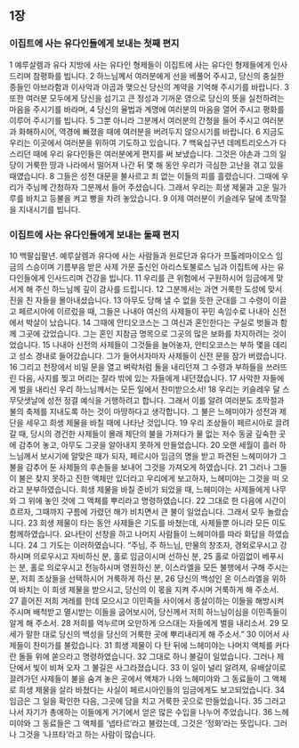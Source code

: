 ## 1장
### 이집트에 사는 유다인들에게 보내는 첫째 편지
1 예루살렘과 유다 지방에 사는 유다인 형제들이 이집트에 사는 유다인 형제들에게 인사드리며 참평화를 빕니다.
2 하느님께서 여러분에게 선을 베풀어 주시고, 당신의 충실한 종들인 아브라함과 이사악과 야곱과 맺으신 당신의 계약을 기억해 주시기를 바랍니다.
3 또한 여러분 모두에게 당신을 섬기고 큰 정성과 기꺼운 영으로 당신의 뜻을 실천하려는 마음을 주시기를 바라며,
4 당신의 율법과 계명에 여러분의 마음을 열어 주시고 평화를 이루어 주시기를 빕니다.
5 그뿐 아니라 그분께서 여러분의 간청을 들어 주시고 여러분과 화해하시어, 역경에 빠졌을 때에 여러분을 버려두지 않으시기를 바랍니다.
6 지금도 우리는 이곳에서 여러분을 위하여 기도하고 있습니다.
7 백육십구년 데메트리오스가 다스리던 때에 우리 유다인들은 여러분에게 편지를 써 보냈습니다. 그것은 야손과 그의 일당이 거룩한 땅과 나라에서 떨어져 나간 뒤 몇 해 동안 우리가 극심한 고난을 겪고 있을 때였습니다.
8 그들은 성전 대문을 불사르고 죄 없는 이들의 피를 흘렸습니다. 그때에 우리가 주님께 간청하자 그분께서 들어 주셨습니다. 그래서 우리는 희생 제물과 고운 밀가루를 바치고 등불을 켜고 빵을 차려 놓았습니다.
9 이제 여러분이 키슬레우 달에 초막절을 지내시기를 빕니다.
### 이집트에 사는 유다인들에게 보내는 둘째 편지
10 백팔십팔년. 예루살렘과 유다에 사는 사람들과 원로단과 유다가 프톨레마이오스 임금의 스승이며 기름부음 받은 사제 가문 출신인 아리스토불로스 님과 이집트에 사는 유다인들에게 인사드리며 건강을 빕니다.
11 우리를 큰 위험에서 구원하시어 임금에게 맞서게 해 주신 하느님께 깊이 감사를 드립니다.
12 그분께서는 과연 거룩한 도성에 맞서 진을 친 자들을 몰아내셨습니다.
13 아무도 당해 낼 수 없을 듯한 군대를 그 수령이 이끌고 페르시아에 이르렀을 때, 그들은 나내아 여신의 사제들이 꾸민 속임수로 나내아 신전에서 박살이 났습니다.
14 그때에 안티오코스는 그 여신과 혼인한다는 구실로 벗들과 함께 그곳에 갔었습니다. 그는 혼인 지참금 명목으로 그곳의 많은 보화를 차지하려는 것이었습니다.
15 나내아 신전의 사제들이 그것들을 늘어놓자, 안티오코스는 부하 몇을 데리고 성소 경내로 들어갔습니다. 그가 들어서자마자 사제들이 신전 문을 잠가 버렸습니다.
16 그리고 천장에서 비밀 문을 열고 벼락처럼 돌을 내리던져 그 수령과 부하들을 쓰러뜨린 다음, 사지를 찢고 머리는 잘라 밖에 있는 자들에게 내던졌습니다.
17 사악한 자들에게 벌을 내리신 우리 하느님께서는 모든 일에서 찬미받으소서!
18 우리는 키슬레우 달 스무닷샛날에 성전 정결 예식을 거행하려고 합니다. 그래서 이를 알려 여러분도 초막절과 불의 축제를 지내도록 하는 것이 마땅하다고 생각합니다. 그 불은 느헤미야가 성전과 제단을 세우고 희생 제물을 바칠 때에 나타난 것입니다.
19 우리 조상들이 페르시아로 끌려갈 때, 당시의 경건한 사제들이 몰래 제단의 불을 가져다가 물 없는 저수 동굴 깊숙한 곳에 감추어 놓고, 아무도 그곳을 알아내지 못하게 만들었습니다.
20 오랜 세월이 흘러 하느님께서 보시기에 알맞은 때가 되자, 페르시아 임금의 명을 받고 파견된 느헤미야가 그 불을 감추어 둔 사제들의 후손들을 보내어 그것을 가져오게 하였습니다.
21 그러나 그들이 불은 찾지 못하고 진한 액체만 있더라고 우리에게 보고하자, 느헤미야는 그것을 떠 오라고 분부하였습니다. 희생 제물을 바칠 준비가 되었을 때, 느헤미야는 사제들에게 나무와 그 위에 놓인 것에 그 액체를 뿌리라고 명령하였습니다.
22 그대로 한 다음에 시간이 흐르자, 그때까지 구름에 가렸던 해가 비치면서 큰 불이 일었습니다. 그래서 모두 놀랐습니다.
23 희생 제물이 타는 동안 사제들은 기도를 바쳤는데, 사제들뿐 아니라 모든 이도 함께하였습니다. 요나탄이 선창을 하고 나머지 사람들이 느헤미야를 따라 화답을 하였습니다.
24 그 기도는 이러하였습니다. “주님, 주 하느님, 만물의 창조자, 경외로우시고 강하시며 의로우시고 자비하신 분, 홀로 임금이시며 선하신 분,
25 홀로 아낌없이 베푸시는 분, 홀로 의로우시고 전능하시며 영원하신 분, 이스라엘을 모든 불행에서 구해 주시는 분, 저희 조상들을 선택하시어 거룩하게 하신 분,
26 당신의 백성인 온 이스라엘을 위하여 바치는 이 희생 제물을 받으시고, 당신의 이 몫을 지켜 주시며 거룩하게 해 주소서.
27 흩어진 저희 겨레를 한데 모으시고 이민족들 사이에서 종살이하는 이들을 해방시켜 주시며 배척받고 멸시받는 이들을 굽어보시어, 당신께서 저희 하느님이심을 이민족들이 알게 해 주소서.
28 저희를 억누르며 오만하게 으스대는 자들에게 벌을 내리소서.
29 모세가 말한 대로 당신의 백성을 당신의 거룩한 곳에 뿌리내리게 해 주소서.”
30 이어서 사제들이 찬미가를 불렀습니다.
31 희생 제물이 다 탄 뒤에 느헤미야는 나머지 액체를 커다란 돌들 위에 쏟으라고 명령하였습니다.
32 그대로 하니 불길이 일었습니다. 그러나 제단에서 빛이 비쳐 오자 그 불길은 사그라졌습니다.
33 이 일이 널리 알려져, 유배살이로 끌려가던 사제들이 불을 숨겨 놓은 곳에서 액체가 나와 느헤미야와 그 동료들이 그 액체로 희생 제물을 살라 바쳤다는 사실이 페르시아인들의 임금에게도 보고되었습니다.
34 임금은 그 일을 확인한 다음, 그곳에 담을 치고 거룩한 곳으로 만들었습니다.
35 그러고 나서 자기가 총애하는 이들에게 거기에서 얻은 많은 수입을 나누어 주었습니다.
36 느헤미야와 그 동료들은 그 액체를 ‘넵타르’라고 불렀는데, 그것은 ‘정화’라는 뜻입니다. 그러나 그것을 ‘나프타’라고 하는 사람이 많습니다.
